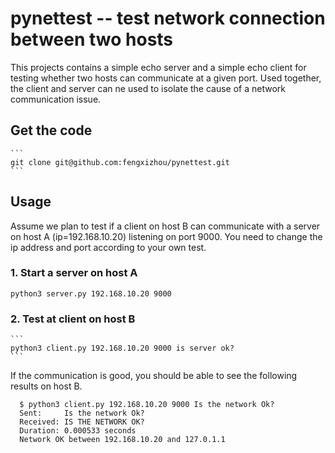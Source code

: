 # pynettest -- test network connection between two hosts

This projects contains a simple echo server and a simple echo client for testing whether two hosts can communicate at
a given port. Used together, the client and server can ne used to isolate the cause of a network communication issue.

## Get the code

    ```
    git clone git@github.com:fengxizhou/pynettest.git
    ```

## Usage
Assume we plan to test if a client on host B can communicate with a server on host A (ip=192.168.10.20) listening
on port 9000. You need to change the ip address and port according to your own test.

### 1. Start a server on host A
    
   ```
   python3 server.py 192.168.10.20 9000
   ```

### 2. Test at client on host B
    
    ```
    python3 client.py 192.168.10.20 9000 is server ok?
    ```

If the communication is good, you should be able to see the following results on host B.
  
  ```
    $ python3 client.py 192.168.10.20 9000 Is the network Ok?
    Sent:     Is the network Ok?
    Received: IS THE NETWORK OK?
    Duration: 0.000533 seconds
    Network OK between 192.168.10.20 and 127.0.1.1
   ```
